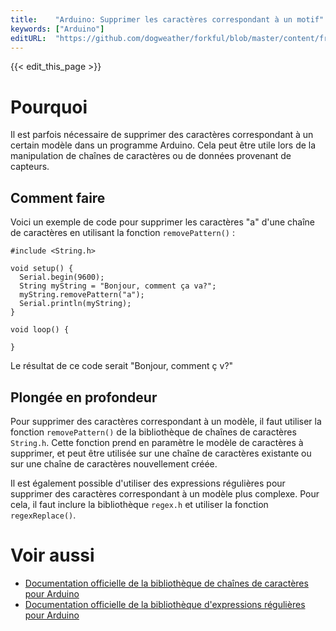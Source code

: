```yaml
---
title:    "Arduino: Supprimer les caractères correspondant à un motif"
keywords: ["Arduino"]
editURL:  "https://github.com/dogweather/forkful/blob/master/content/fr/arduino/deleting-characters-matching-a-pattern.md"
---
```


{{< edit_this_page >}}

# Pourquoi
Il est parfois nécessaire de supprimer des caractères correspondant à un certain modèle dans un programme Arduino. Cela peut être utile lors de la manipulation de chaînes de caractères ou de données provenant de capteurs.

## Comment faire
Voici un exemple de code pour supprimer les caractères "a" d'une chaîne de caractères en utilisant la fonction `removePattern()` :
```
#include <String.h>

void setup() {
  Serial.begin(9600);
  String myString = "Bonjour, comment ça va?";
  myString.removePattern("a");
  Serial.println(myString);
}

void loop() {

}
```
Le résultat de ce code serait "Bonjour, comment ç v?"

## Plongée en profondeur
Pour supprimer des caractères correspondant à un modèle, il faut utiliser la fonction `removePattern()` de la bibliothèque de chaînes de caractères `String.h`. Cette fonction prend en paramètre le modèle de caractères à supprimer, et peut être utilisée sur une chaîne de caractères existante ou sur une chaîne de caractères nouvellement créée.

Il est également possible d'utiliser des expressions régulières pour supprimer des caractères correspondant à un modèle plus complexe. Pour cela, il faut inclure la bibliothèque `regex.h` et utiliser la fonction `regexReplace()`.

# Voir aussi
- [Documentation officielle de la bibliothèque de chaînes de caractères pour Arduino](https://www.arduino.cc/reference/en/language/variables/data-types/stringobject/#stringremovepattern)
- [Documentation officielle de la bibliothèque d'expressions régulières pour Arduino](https://www.arduino.cc/en/Reference/RegularExpression)